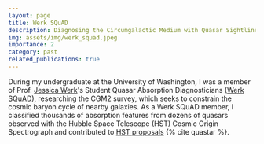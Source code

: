 ```yaml
---
layout: page
title: Werk SQuAD
description: Diagnosing the Circumgalactic Medium with Quasar Sightlines
img: assets/img/werk_squad.jpeg
importance: 2
category: past
related_publications: true
---
```


During my undergraduate at the University of Washington, I was a member of Prof. [Jessica Werk](https://depts.washington.edu/astron/profile/werk-jessica/)'s Student Quasar Absorption Diagnosticians ([Werk SQuAD](https://www.werksquad.com/)), researching the CGM2 survey, which seeks to constrain the cosmic baryon cycle of nearby galaxies. As a Werk SQuAD member, I classified thousands of absorption features from dozens of quasars observed with the Hubble Space Telescope (HST) Cosmic Origin Spectrograph and contributed to [HST proposals](https://archive.stsci.edu/proposal_search.php?id=15656&mission=hst) {% cite quastar %}.
